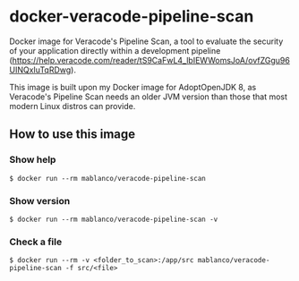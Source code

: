 # docker-veracode-pipeline-scan

Docker image for Veracode's Pipeline Scan, a tool to evaluate the security of your application directly within a development pipeline (<https://help.veracode.com/reader/tS9CaFwL4_lbIEWWomsJoA/ovfZGgu96UINQxIuTqRDwg>).

This image is built upon my Docker image for AdoptOpenJDK 8, as Veracode's Pipeline Scan needs an older JVM version than those that most modern Linux distros can provide.

## How to use this image

### Show help

    $ docker run --rm mablanco/veracode-pipeline-scan

### Show version

    $ docker run --rm mablanco/veracode-pipeline-scan -v

### Check a file

    $ docker run --rm -v <folder_to_scan>:/app/src mablanco/veracode-pipeline-scan -f src/<file>

